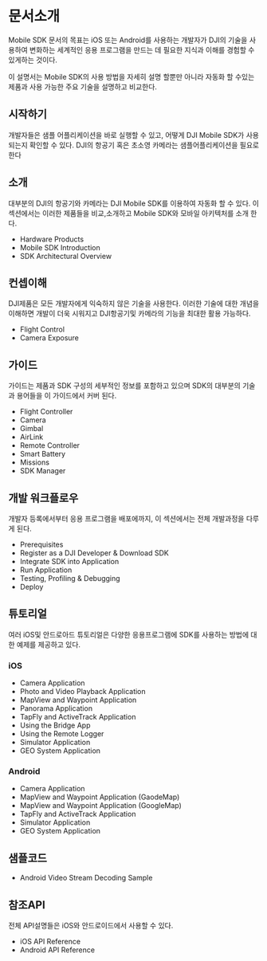 # 문서소개

Mobile SDK 문서의 목표는 iOS 또는 Android를 사용하는 개발자가 DJI의 기술을 사용하여 변화하는 세계적인 응용 프로그램을 만드는 데 필요한 지식과 이해를 경험할 수있게하는 것이다.

이 설명서는 Mobile SDK의 사용 방법을 자세히 설명 할뿐만 아니라 자동화 할 수있는 제품과 사용 가능한 주요 기술을 설명하고 비교한다. 

## 시작하기 

개발자들은 샘플 어플리케이션을 바로 실행할 수 있고, 어떻게 DJI Mobile SDK가 사용되는지 확인할 수 있다. DJI의 항공기 혹은 초소영 카메라는 샘플어플리케이션을 필요로 한다

## 소개 

대부분의 DJI의 항공기와 카메라는 DJI Mobile SDK를 이용하여 자동화 할 수 있다. 이 섹션에서는 이러한 제품들을 비교,소개하고 Mobile SDK와 모바일 아키텍처를 소개 한다. 

- Hardware Products
- Mobile SDK Introduction
- SDK Architectural Overview

## 컨셉이해

DJI제품은 모든 개발자에게 익숙하지 않은 기술을 사용한다. 이러한 기술에 대한 개념을 이해하면 개발이 더욱 시워지고 DJI항공기및 카메라의 기능을 최대한 활용 가능하다.

- Flight Control
- Camera Exposure

## 가이드

가이드는 제품과 SDK 구성의 세부적인 정보를 포함하고 있으며 SDK의 대부분의 기술과 용어들을 이 가이드에서 커버 된다.

- Flight Controller
- Camera
- Gimbal
- AirLink
- Remote Controller
- Smart Battery
- Missions
- SDK Manager


## 개발 워크플로우

개발자 등록에서부터 응용 프로그램을 배포에까지, 이 섹션에서는 전체 개발과정을 다루게 된다.

- Prerequisites
- Register as a DJI Developer & Download SDK
- Integrate SDK into Application
- Run Application
- Testing, Profiling & Debugging
- Deploy

## 튜토리얼

여러 iOS및 안드로아드 튜토리얼은 다양한 응용프로그램에 SDK를 사용하는 방법에 대한 예제를 제공하고 있다.

### iOS

- Camera Application
- Photo and Video Playback Application
- MapView and Waypoint Application
- Panorama Application
- TapFly and ActiveTrack Application
- Using the Bridge App
- Using the Remote Logger
- Simulator Application
- GEO System Application

### Android

- Camera Application
- MapView and Waypoint Application (GaodeMap)
- MapView and Waypoint Application (GoogleMap)
- TapFly and ActiveTrack Application
- Simulator Application
- GEO System Application

## 샘플코드

- Android Video Stream Decoding Sample

## 참조API
전체 API설명들은 iOS와 안드로이드에서 사용할 수 있다.

- iOS API Reference
- Android API Reference

